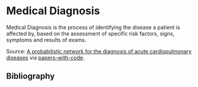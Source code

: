 # Medical Diagnosis

Medical Diagnosis is the process of identifying the disease a patient is affected by, based on the assessment of specific risk factors, signs, symptoms and results of exams.

Source: [A probabilistic network for the diagnosis of acute cardiopulmonary diseases](https://arxiv.org/abs/1609.06864) via [papers-with-code](https://paperswithcode.com/task/medical-diagnosis).



## Bibliography

